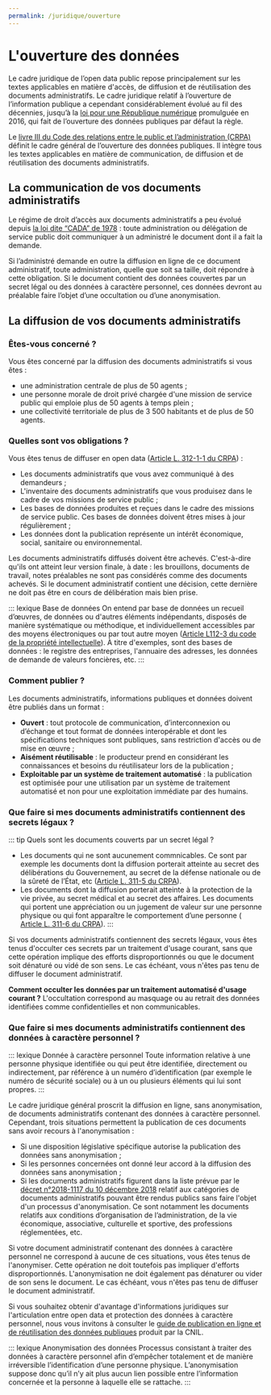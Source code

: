 ```yaml
---
permalink: /juridique/ouverture
---
```


#  L'ouverture des données

Le cadre juridique de l’open data public repose principalement sur les textes applicables en matière d'accès, de diffusion et de réutilisation des documents administratifs. Le cadre juridique relatif à l’ouverture de l’information publique a cependant considérablement évolué au fil des décennies, jusqu’à la [loi pour une République numérique](https://www.legifrance.gouv.fr/affichLoiPubliee.do?idDocument=JORFDOLE000031589829&type=general&legislature=14) promulguée en 2016, qui fait de l’ouverture des données publiques par défaut la règle.

Le [livre III du Code des relations entre le public et l’administration (CRPA)](https://www.legifrance.gouv.fr/affichCode.do;jsessionid=0DA6ACB3BC5C168064C81886C1E3E188.tplgfr23s_2?idSectionTA=LEGISCTA000031367685&cidTexte=LEGITEXT000031366350&dateTexte=20200113) définit le cadre général de l’ouverture des données publiques. Il intègre tous les textes applicables en matière de communication, de diffusion et de réutilisation des documents administratifs.
 
## La communication de vos documents administratifs    

Le régime de droit d’accès aux documents administratifs a peu évolué depuis [la loi dite “CADA” de 1978](https://www.legifrance.gouv.fr/affichTexte.do?cidTexte=JORFTEXT000000339241) : toute administration ou délégation de service public doit communiquer à un administré le document dont il a fait la demande.

Si l’administré demande en outre la diffusion en ligne de ce document administratif, toute administration, quelle que soit sa taille, doit répondre à cette obligation. Si le document contient des données couvertes par un secret légal ou des données à caractère personnel, ces données devront au préalable faire l’objet d’une occultation ou d’une anonymisation.
 
##  La diffusion de vos documents administratifs 

### Êtes-vous concerné ? 

Vous êtes concerné par la diffusion des documents administratifs si vous êtes : 
* une administration centrale de plus de 50 agents ;
* une personne morale de droit privé chargée d'une mission de service public qui emploie plus de 50 agents à temps plein ;
* une collectivité territoriale de plus de 3 500 habitants et de plus de 50 agents.

### Quelles sont vos obligations ? 

Vous êtes tenus de diffuser en open data ([Article  L. 312-1-1 du CRPA](https://www.legifrance.gouv.fr/affichCodeArticle.do;jsessionid=699E85A138CEA30E2185BB71F8735F9A.tplgfr24s_3?idArticle=LEGIARTI000033205512&cidTexte=LEGITEXT000031366350&dateTexte=20161009)) : 
- Les documents administratifs que vous avez communiqué à des demandeurs ;
- L'inventaire des documents administratifs que vous produisez dans le cadre de vos missions de service public ; 
- Les bases de données produites et reçues dans le cadre des missions de service public. Ces bases de données doivent êtres mises à jour régulièrement ; 
- Les données dont la publication représente un intérêt économique, social, sanitaire ou environnemental.

Les documents administratifs diffusés doivent être achevés. C'est-à-dire qu'ils ont atteint leur version finale, à date : les brouillons, documents de travail, notes préalables ne sont pas considérés comme des documents achevés. Si le document administratif contient une décision, cette dernière ne doit pas être en cours de délibération mais bien prise.

::: lexique Base de données
On entend par base de données un recueil d’œuvres, de données ou d'autres éléments indépendants, disposés de manière systématique ou méthodique, et individuellement accessibles par des moyens électroniques ou par tout autre moyen ([Article L112-3 du code de la propriété intellectuelle](https://www.legifrance.gouv.fr/affichCodeArticle.do?idArticle=LEGIARTI000006278879&cidTexte=LEGITEXT000006069414&dateTexte=19980702)). À titre d'exemples, sont des bases de données : le registre des entreprises, l'annuaire des adresses, les données de demande de valeurs foncières, etc. 
:::

### Comment publier ? 

Les documents administratifs, informations publiques et données doivent être publiés dans un format :
*  **Ouvert** : tout protocole de communication, d’interconnexion ou d’échange et tout format de données interopérable et dont les spécifications techniques sont publiques, sans restriction d'accès ou de mise en œuvre ;
*  **Aisément réutilisable** : le producteur prend en considérant les connaissances et besoins du réutilisateur lors de la publication ;
*  **Exploitable par un système de traitement automatisé** : la publication est optimisée pour une utilisation par un système de traitement automatisé et non pour une exploitation immédiate par des humains.

### Que faire si mes documents administratifs contiennent des secrets légaux ? 
::: tip Quels sont les documents couverts par un secret légal ? 
* Les documents qui ne sont aucunement commnicables. Ce sont par exemple les documents dont la diffusion porterait atteinte au secret des délibérations du Gouvernement, au secret de la défense nationale ou de la sûreté de l’État, etc ([Article L. 311-5 du CRPA](https://www.legifrance.gouv.fr/affichCodeArticle.do;jsessionid=B12CCBE39831FB4644322E0902EB97B9.tplgfr34s_1?idArticle=LEGIARTI000033265181&cidTexte=LEGITEXT000031366350&dateTexte=20170701)).
* Les documents dont la diffusion porterait atteinte à la protection de la vie privée, au secret médical et au secret des affaires. Les documents qui portent une appréciation ou un jugement de valeur sur une personne physique ou qui font apparaître le comportement d’une personne ( [Article L. 311-6 du CRPA](https://www.legifrance.gouv.fr/affichCodeArticle.do;jsessionid=B12CCBE39831FB4644322E0902EB97B9.tplgfr34s_1?idArticle=LEGIARTI000033218964&cidTexte=LEGITEXT000031366350&dateTexte=20170701)).
:::

Si vos documents administratifs contiennent des secrets légaux, vous êtes tenus d'occulter ces secrets par un traitement d'usage courant,  sans que cette opération implique des efforts disproportionnés ou que le document soit dénaturé ou vidé de son sens. Le cas échéant, vous n'êtes pas tenu de diffuser le document administratif.
 
**Comment occulter les données par un traitement automatisé d'usage courant ?** L'occultation correspond au masquage ou au retrait des données identifiées comme confidentielles et non communicables.


### Que faire si mes documents administratifs contiennent des données à caractère personnel ? 

::: lexique Donnée à caractère personnel
Toute information relative à une personne physique identifiée ou qui peut être identifiée, directement ou indirectement, par référence à un numéro d’identification (par exemple le numéro de sécurité sociale) ou à un ou plusieurs éléments qui lui sont propres.
:::

Le cadre juridique général proscrit la diffusion en ligne, sans anonymisation, de documents administratifs contenant des données à caractère personnel.  Cependant, trois situations permettent la publication de ces documents sans avoir recours à l'anonymisation :

* Si une disposition législative spécifique autorise la publication des données sans anonymisation ; 
* Si les personnes concernées ont donné leur accord à la diffusion des données sans anonymisation ; 
* Si les documents administratifs figurent dans la liste prévue par le [décret n°2018-1117 du 10 décembre 2018](https://www.legifrance.gouv.fr/affichTexte.do?cidTexte=JORFTEXT000037797147&categorieLien=id) relatif aux catégories de documents administratifs pouvant être rendus publics sans faire l'objet d'un processus d'anonymisation. Ce sont notamment les documents relatifs aux conditions d’organisation de l’administration, de la vie économique, associative, culturelle et sportive, des professions réglementées, etc.

Si votre document administratif contenant des données à caractère personnel ne correspond à aucune de ces situations, vous êtes tenus de l'anonymiser. Cette opération ne doit toutefois pas impliquer d'efforts disproportionnés. L'anonymisation ne doit également pas dénaturer ou vider de son sens le document. Le cas échéant, vous n'êtes pas tenu de diffuser le document administratif.

Si vous souhaitez obtenir d'avantage d'informations juridiques sur l'articulation entre open data et protection des données à caractère personnel, nous vous invitons à consulter le [guide  de publication en ligne et de réutilisation des données publiques](https://www.cnil.fr/fr/publication-en-ligne-et-reutilisation-des-donnees-publiques-open-data) produit par la CNIL.

::: lexique Anonymisation des données
Processus consistant à traiter des données à caractère personnel afin d’empêcher totalement et de manière irréversible l’identification d’une personne physique. L’anonymisation suppose donc qu’il n’y ait plus aucun lien possible entre l’information concernée et la personne à laquelle elle se rattache.
:::
